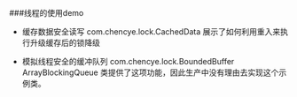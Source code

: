###线程的使用demo

- 缓存数据安全读写
com.chencye.lock.CachedData
展示了如何利用重入来执行升级缓存后的锁降级

- 模拟线程安全的缓冲队列
com.chencye.lock.BoundedBuffer
ArrayBlockingQueue 类提供了这项功能，因此生产中没有理由去实现这个示例类。
